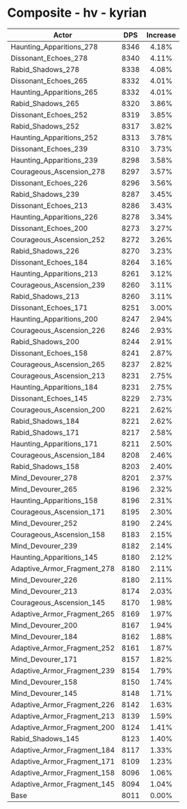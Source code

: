 # Composite - hv - kyrian
| Actor | DPS | Increase |
|---|:---:|:---:|
|Haunting_Apparitions_278|8346|4.18%|
|Dissonant_Echoes_278|8340|4.11%|
|Rabid_Shadows_278|8338|4.08%|
|Dissonant_Echoes_265|8332|4.01%|
|Haunting_Apparitions_265|8332|4.01%|
|Rabid_Shadows_265|8320|3.86%|
|Dissonant_Echoes_252|8319|3.85%|
|Rabid_Shadows_252|8317|3.82%|
|Haunting_Apparitions_252|8313|3.78%|
|Dissonant_Echoes_239|8310|3.73%|
|Haunting_Apparitions_239|8298|3.58%|
|Courageous_Ascension_278|8297|3.57%|
|Dissonant_Echoes_226|8296|3.56%|
|Rabid_Shadows_239|8287|3.45%|
|Dissonant_Echoes_213|8286|3.43%|
|Haunting_Apparitions_226|8278|3.34%|
|Dissonant_Echoes_200|8273|3.27%|
|Courageous_Ascension_252|8272|3.26%|
|Rabid_Shadows_226|8270|3.23%|
|Dissonant_Echoes_184|8264|3.16%|
|Haunting_Apparitions_213|8261|3.12%|
|Courageous_Ascension_239|8260|3.11%|
|Rabid_Shadows_213|8260|3.11%|
|Dissonant_Echoes_171|8251|3.00%|
|Haunting_Apparitions_200|8247|2.94%|
|Courageous_Ascension_226|8246|2.93%|
|Rabid_Shadows_200|8244|2.91%|
|Dissonant_Echoes_158|8241|2.87%|
|Courageous_Ascension_265|8237|2.82%|
|Courageous_Ascension_213|8231|2.75%|
|Haunting_Apparitions_184|8231|2.75%|
|Dissonant_Echoes_145|8229|2.73%|
|Courageous_Ascension_200|8221|2.62%|
|Rabid_Shadows_184|8221|2.62%|
|Rabid_Shadows_171|8217|2.58%|
|Haunting_Apparitions_171|8211|2.50%|
|Courageous_Ascension_184|8208|2.46%|
|Rabid_Shadows_158|8203|2.40%|
|Mind_Devourer_278|8201|2.37%|
|Mind_Devourer_265|8196|2.32%|
|Haunting_Apparitions_158|8196|2.31%|
|Courageous_Ascension_171|8195|2.30%|
|Mind_Devourer_252|8190|2.24%|
|Courageous_Ascension_158|8183|2.15%|
|Mind_Devourer_239|8182|2.14%|
|Haunting_Apparitions_145|8180|2.12%|
|Adaptive_Armor_Fragment_278|8180|2.11%|
|Mind_Devourer_226|8180|2.11%|
|Mind_Devourer_213|8174|2.03%|
|Courageous_Ascension_145|8170|1.98%|
|Adaptive_Armor_Fragment_265|8169|1.97%|
|Mind_Devourer_200|8167|1.94%|
|Mind_Devourer_184|8162|1.88%|
|Adaptive_Armor_Fragment_252|8161|1.87%|
|Mind_Devourer_171|8157|1.82%|
|Adaptive_Armor_Fragment_239|8154|1.79%|
|Mind_Devourer_158|8150|1.74%|
|Mind_Devourer_145|8148|1.71%|
|Adaptive_Armor_Fragment_226|8142|1.63%|
|Adaptive_Armor_Fragment_213|8139|1.59%|
|Adaptive_Armor_Fragment_200|8124|1.41%|
|Rabid_Shadows_145|8123|1.40%|
|Adaptive_Armor_Fragment_184|8117|1.33%|
|Adaptive_Armor_Fragment_171|8109|1.23%|
|Adaptive_Armor_Fragment_158|8096|1.06%|
|Adaptive_Armor_Fragment_145|8094|1.04%|
|Base|8011|0.00%|
